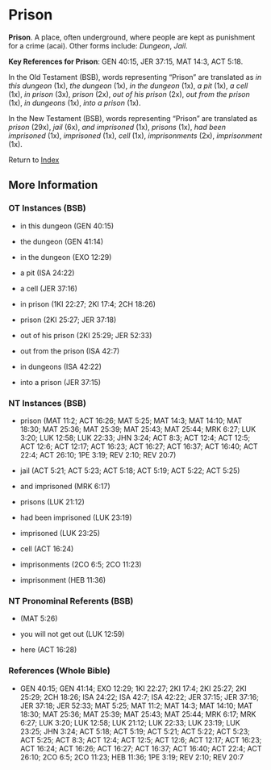 # Prison
**Prison**. 
A place, often underground, where people are kept as punishment for a crime (acai). 
Other forms include: 
*Dungeon*, *Jail*. 


**Key References for Prison**: 
GEN 40:15, JER 37:15, MAT 14:3, ACT 5:18. 


In the Old Testament (BSB), words representing “Prison” are translated as 
*in this dungeon* (1x), *the dungeon* (1x), *in the dungeon* (1x), *a pit* (1x), *a cell* (1x), *in prison* (3x), *prison* (2x), *out of his prison* (2x), *out from the prison* (1x), *in dungeons* (1x), *into a prison* (1x). 


In the New Testament (BSB), words representing “Prison” are translated as 
*prison* (29x), *jail* (6x), *and imprisoned* (1x), *prisons* (1x), *had been imprisoned* (1x), *imprisoned* (1x), *cell* (1x), *imprisonments* (2x), *imprisonment* (1x). 


Return to [Index](00-Index.md)

## More Information

### OT Instances (BSB)

* in this dungeon (GEN 40:15)

* the dungeon (GEN 41:14)

* in the dungeon (EXO 12:29)

* a pit (ISA 24:22)

* a cell (JER 37:16)

* in prison (1KI 22:27; 2KI 17:4; 2CH 18:26)

* prison (2KI 25:27; JER 37:18)

* out of his prison (2KI 25:29; JER 52:33)

* out from the prison (ISA 42:7)

* in dungeons (ISA 42:22)

* into a prison (JER 37:15)



### NT Instances (BSB)

* prison (MAT 11:2; ACT 16:26; MAT 5:25; MAT 14:3; MAT 14:10; MAT 18:30; MAT 25:36; MAT 25:39; MAT 25:43; MAT 25:44; MRK 6:27; LUK 3:20; LUK 12:58; LUK 22:33; JHN 3:24; ACT 8:3; ACT 12:4; ACT 12:5; ACT 12:6; ACT 12:17; ACT 16:23; ACT 16:27; ACT 16:37; ACT 16:40; ACT 22:4; ACT 26:10; 1PE 3:19; REV 2:10; REV 20:7)

* jail (ACT 5:21; ACT 5:23; ACT 5:18; ACT 5:19; ACT 5:22; ACT 5:25)

* and imprisoned (MRK 6:17)

* prisons (LUK 21:12)

* had been imprisoned (LUK 23:19)

* imprisoned (LUK 23:25)

* cell (ACT 16:24)

* imprisonments (2CO 6:5; 2CO 11:23)

* imprisonment (HEB 11:36)



### NT Pronominal Referents (BSB)

*  (MAT 5:26)

* you will not get out (LUK 12:59)

* here (ACT 16:28)



### References (Whole Bible)

* GEN 40:15; GEN 41:14; EXO 12:29; 1KI 22:27; 2KI 17:4; 2KI 25:27; 2KI 25:29; 2CH 18:26; ISA 24:22; ISA 42:7; ISA 42:22; JER 37:15; JER 37:16; JER 37:18; JER 52:33; MAT 5:25; MAT 11:2; MAT 14:3; MAT 14:10; MAT 18:30; MAT 25:36; MAT 25:39; MAT 25:43; MAT 25:44; MRK 6:17; MRK 6:27; LUK 3:20; LUK 12:58; LUK 21:12; LUK 22:33; LUK 23:19; LUK 23:25; JHN 3:24; ACT 5:18; ACT 5:19; ACT 5:21; ACT 5:22; ACT 5:23; ACT 5:25; ACT 8:3; ACT 12:4; ACT 12:5; ACT 12:6; ACT 12:17; ACT 16:23; ACT 16:24; ACT 16:26; ACT 16:27; ACT 16:37; ACT 16:40; ACT 22:4; ACT 26:10; 2CO 6:5; 2CO 11:23; HEB 11:36; 1PE 3:19; REV 2:10; REV 20:7



